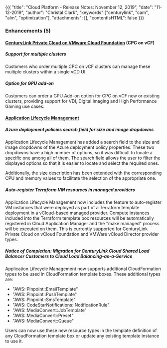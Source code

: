 {{{
"title": "Cloud Platform - Release Notes: November 12, 2019",
"date": "11-12-2019",
"author": "Christal Clark",
"keywords":["centurylink", "cam", "alm", "optimization"],
"attachments": [],
"contentIsHTML": false
}}}

### Enhancements (5)

#### [CenturyLink Private Cloud on VMware Cloud Foundation](https://www.ctl.io/centurylink-private-cloud-on-vmware-cloud-foundation/) (CPC on vCF)

##### Support for multiple clusters

Customers who order multiple CPC on vCF clusters can manage these multiple clusters within a single vCD UI.

##### Option for GPU add-on

Customers can order a GPU Add-on option for CPC on vCF new or existing clusters, providing support for VDI, Digital Imaging and High Performance Gaming use cases.

#### [Application Lifecycle Management](https://www.ctl.io/cloud-application-manager/application-lifecycle-management/)

##### Azure deployment policies search field for size and image dropdowns

Application Lifecycle Management has added a search field to the size and image dropdowns of the Azure deployment policy properties. These two dropdowns have a high number of options, so it was difficult to locate a specific one among all of them. The search field allows the user to filter the displayed options so that it is easier to locate and select the required ones.

Additionally, the size description has been extended with the corresponding CPU and memory values to facilitate the selection of the appropriate one.

##### Auto-register Terraform VM resources in managed providers

Application Lifecycle Management now includes the feature to auto-register VM instances that were deployed as part of a Terraform template deployment in a vCloud-based managed provider. Compute instances included into the Terraform template box resources will be automatically registered in Cloud Application Manager and the "make managed" process will be executed on them. This is currently supported for CenturyLink Private Cloud on vCloud Foundation and VMWare vCloud Director provider types.

##### Notice of Completion: Migration for CenturyLink Cloud Shared Load Balancer Customers to Cloud Load Balancing-as-a-Service

Application Lifecycle Management now supports additional CloudFormation types to be used in CloudFormation template boxes. These additional types are:

* "AWS::Pinpoint::EmailTemplate"
* "AWS::Pinpoint::PushTemplate"
* "AWS::Pinpoint::SmsTemplate"
* "AWS::CodeStarNotifications::NotificationRule"
* "AWS::MediaConvert::JobTemplate"
* "AWS::MediaConvert::Preset"
* "AWS::MediaConvert::Queue"

 Users can now use these new resource types in the template definition of any CloudFormation template box or update any existing template instance to use it.
